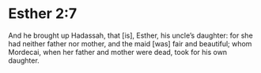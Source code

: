 # Esther 2:7

And he brought up Hadassah, that [is], Esther, his uncle’s daughter: for she had neither father nor mother, and the maid [was] fair and beautiful; whom Mordecai, when her father and mother were dead, took for his own daughter.